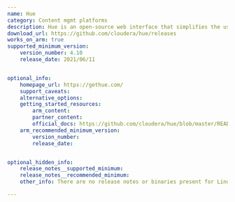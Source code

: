 ```yaml
---
name: Hue
category: Content mgmt platforms
description: Hue is an open-source web interface that simplifies the use of Apache Hadoop and other big data platforms. 
download_url: https://github.com/cloudera/hue/releases
works_on_arm: true
supported_minimum_version: 
    version_number: 4.10
    release_date: 2021/06/11


optional_info:
    homepage_url: https://gethue.com/
    support_caveats:
    alternative_options: 
    getting_started_resources:
        arm_content: 
        partner_content: 
        official_docs: https://github.com/cloudera/hue/blob/master/README.md
    arm_recommended_minimum_version:
        version_number:
        release_date:


optional_hidden_info:
    release_notes__supported_minimum: 
    release_notes__recommended_minimum: 
    other_info: There are no release notes or binaries present for Linux/ARM64. Hue version 4.10 is installed and tested on the Neoverse N1, using steps mentioned in the [README.md](https://github.com/cloudera/hue/blob/master/README.md). [This PR](https://github.com/cloudera/hue/pull/2531) confirms the support for Linux/ARM64.

---
```

